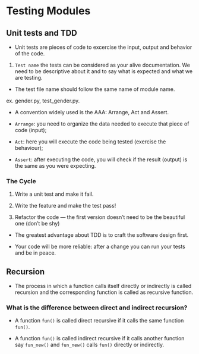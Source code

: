 # Testing Modules

## Unit tests and TDD

- Unit tests are pieces of code to excercise the input, output and behavior of the code.

1. `Test name` the tests can be considered as your alive documentation. We need to be descriptive about it and to say what is expected and what we are testing.

- The test file name should follow the same name of module name.

ex. gender.py, test_gender.py.

- A convention widely used is the AAA: Arrange, Act and Assert.

- `Arrange`: you need to organize the data needed to execute that piece of code (input);

- `Act`: here you will execute the code being tested (exercise the behaviour);

- `Assert`: after executing the code, you will check if the result (output) is the same as you were expecting.

### The Cycle

1. Write a unit test and make it fail.

2. Write the feature and make the test pass!

3. Refactor the code — the first version doesn’t need to be the beautiful one (don’t be shy)

- The greatest advantage about TDD is to craft the software design first.

- Your code will be more reliable: after a change you can run your tests and be in peace.

## Recursion

- The process in which a function calls itself directly or indirectly is called recursion and the corresponding function is called as recursive function.

### What is the difference between direct and indirect recursion?

- A function `fun()` is called direct recursive if it calls the same function `fun()`.

- A function `fun()` is called indirect recursive if it calls another function say `fun_new()` and `fun_new()` calls `fun()` directly or indirectly.